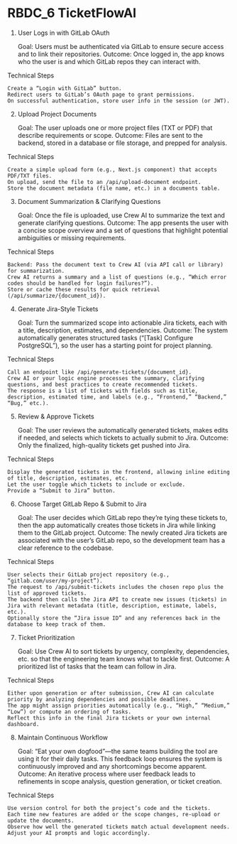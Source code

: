 # RBDC_6 TicketFlowAI

1. User Logs in with GitLab OAuth

    Goal: Users must be authenticated via GitLab to ensure secure access and to link their repositories.
    Outcome: Once logged in, the app knows who the user is and which GitLab repos they can interact with.

Technical Steps

    Create a “Login with GitLab” button.
    Redirect users to GitLab’s OAuth page to grant permissions.
    On successful authentication, store user info in the session (or JWT).

2. Upload Project Documents

    Goal: The user uploads one or more project files (TXT or PDF) that describe requirements or scope.
    Outcome: Files are sent to the backend, stored in a database or file storage, and prepped for analysis.

Technical Steps

    Create a simple upload form (e.g., Next.js component) that accepts PDF/TXT files.
    On upload, send the file to an /api/upload-document endpoint.
    Store the document metadata (file name, etc.) in a documents table.

3. Document Summarization & Clarifying Questions

    Goal: Once the file is uploaded, use Crew AI to summarize the text and generate clarifying questions.
    Outcome: The app presents the user with a concise scope overview and a set of questions that highlight potential ambiguities or missing requirements.

Technical Steps

    Backend: Pass the document text to Crew AI (via API call or library) for summarization.
    Crew AI returns a summary and a list of questions (e.g., “Which error codes should be handled for login failures?”).
    Store or cache these results for quick retrieval (/api/summarize/{document_id}).

4. Generate Jira-Style Tickets

    Goal: Turn the summarized scope into actionable Jira tickets, each with a title, description, estimates, and dependencies.
    Outcome: The system automatically generates structured tasks (“[Task] Configure PostgreSQL”), so the user has a starting point for project planning.

Technical Steps

    Call an endpoint like /api/generate-tickets/{document_id}.
    Crew AI or your logic engine processes the summary, clarifying questions, and best practices to create recommended tickets.
    The response is a list of tickets with fields such as title, description, estimated time, and labels (e.g., “Frontend,” “Backend,” “Bug,” etc.).

5. Review & Approve Tickets

    Goal: The user reviews the automatically generated tickets, makes edits if needed, and selects which tickets to actually submit to Jira.
    Outcome: Only the finalized, high-quality tickets get pushed into Jira.

Technical Steps

    Display the generated tickets in the frontend, allowing inline editing of title, description, estimates, etc.
    Let the user toggle which tickets to include or exclude.
    Provide a “Submit to Jira” button.

6. Choose Target GitLab Repo & Submit to Jira

    Goal: The user decides which GitLab repo they’re tying these tickets to, then the app automatically creates those tickets in Jira while linking them to the GitLab project.
    Outcome: The newly created Jira tickets are associated with the user’s GitLab repo, so the development team has a clear reference to the codebase.

Technical Steps

    User selects their GitLab project repository (e.g., “gitlab.com/user/my-project”).
    The request to /api/submit-tickets includes the chosen repo plus the list of approved tickets.
    The backend then calls the Jira API to create new issues (tickets) in Jira with relevant metadata (title, description, estimate, labels, etc.).
    Optionally store the “Jira issue ID” and any references back in the database to keep track of them.

7. Ticket Prioritization

    Goal: Use Crew AI to sort tickets by urgency, complexity, dependencies, etc. so that the engineering team knows what to tackle first.
    Outcome: A prioritized list of tasks that the team can follow in Jira.

Technical Steps

    Either upon generation or after submission, Crew AI can calculate priority by analyzing dependencies and possible deadlines.
    The app might assign priorities automatically (e.g., “High,” “Medium,” “Low”) or compute an ordering of tasks.
    Reflect this info in the final Jira tickets or your own internal dashboard.

8. Maintain Continuous Workflow

    Goal: “Eat your own dogfood”—the same teams building the tool are using it for their daily tasks. This feedback loop ensures the system is continuously improved and any shortcomings become apparent.
    Outcome: An iterative process where user feedback leads to refinements in scope analysis, question generation, or ticket creation.

Technical Steps

    Use version control for both the project’s code and the tickets.
    Each time new features are added or the scope changes, re-upload or update the documents.
    Observe how well the generated tickets match actual development needs. Adjust your AI prompts and logic accordingly.